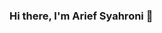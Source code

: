 ### Hi there, I'm Arief Syahroni 👋

<!--
**Syahro/Syahro** is a ✨ _special_ ✨ repository because its `README.md` (this file) appears on your GitHub profile.

Here are some ideas to get you started:

- 🔭 I’m currently working on one of the Bigest Telecomunication Company in Indonesia.
- 🌱 I’m currently learning Flutter, Machine Learning, Data Analyst and Data Scientist.
- 👯 I’m looking to collaborate on any open source projects related to Flutter.
- 🤔 I’m looking for help with Flutter Proffesional and Data Science.
- 💬 Ask me about anything related in my currently learning.
- 📫 How to reach me: Reach out to me directly through my Instagram or Twitter
- 😄 Pronouns: Gengs
